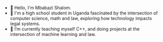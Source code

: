 - 👋 Hello, I'm Mbabazi Shalom. 
- 👀 I'm a high school student in Uganda fascinated by the intersection of computer science, math and law, exploring how technology impacts legal systems.
- 🌱 I’m currently teaching myself C++, and doing projects at the intersection of machine learning and law. 


<!---
mbabazishalom/mbabazishalom is a ✨ special ✨ repository because its `README.md` (this file) appears on your GitHub profile.
You can click the Preview link to take a look at your changes.
--->
